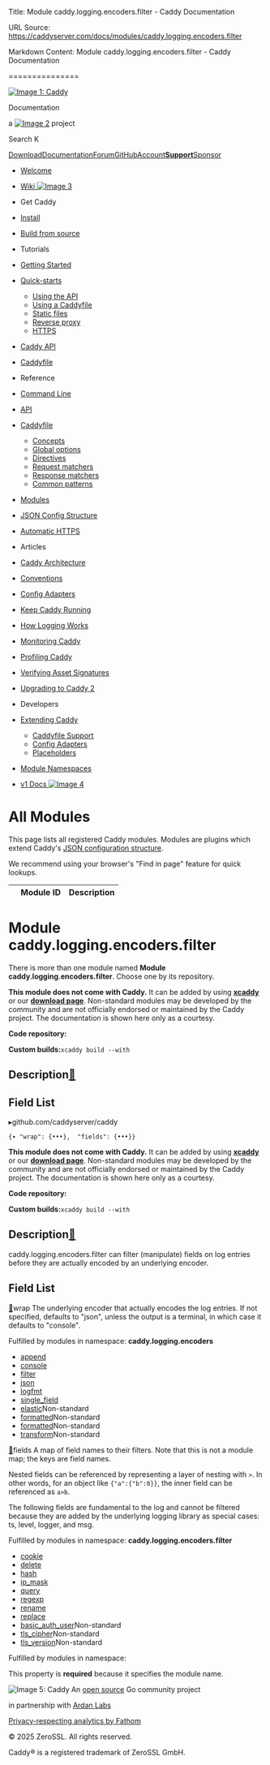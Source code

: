 Title: Module caddy.logging.encoders.filter - Caddy Documentation

URL Source: https://caddyserver.com/docs/modules/caddy.logging.encoders.filter

Markdown Content:
Module caddy.logging.encoders.filter - Caddy Documentation

===============

[![Image 1: Caddy](https://caddyserver.com/old/resources/images/caddy-logo.svg)](https://caddyserver.com/)

Documentation

 a [![Image 2](https://caddyserver.com/old/resources/images/zerossl-logo.svg)](https://zerossl.com/) project 

Search K

[Download](https://caddyserver.com/download)[Documentation](https://caddyserver.com/docs/)[Forum](https://caddy.community/)[GitHub](https://github.com/caddyserver/caddy)[Account](https://caddyserver.com/account/)[**Support**](https://caddyserver.com/support)[Sponsor](https://caddyserver.com/sponsor)
*   [Welcome](https://caddyserver.com/docs/)
*   [Wiki ![Image 3](https://caddyserver.com/old/resources/images/external-link.svg)](https://caddy.community/c/wiki/13)
*   Get Caddy
*   [Install](https://caddyserver.com/docs/install)
*   [Build from source](https://caddyserver.com/docs/build)
*   Tutorials
*   [Getting Started](https://caddyserver.com/docs/getting-started)
*   [Quick-starts](https://caddyserver.com/docs/quick-starts)
    *   [Using the API](https://caddyserver.com/docs/quick-starts/api)
    *   [Using a Caddyfile](https://caddyserver.com/docs/quick-starts/caddyfile)
    *   [Static files](https://caddyserver.com/docs/quick-starts/static-files)
    *   [Reverse proxy](https://caddyserver.com/docs/quick-starts/reverse-proxy)
    *   [HTTPS](https://caddyserver.com/docs/quick-starts/https)

*   [Caddy API](https://caddyserver.com/docs/api-tutorial)
*   [Caddyfile](https://caddyserver.com/docs/caddyfile-tutorial)
*   Reference
*   [Command Line](https://caddyserver.com/docs/command-line)
*   [API](https://caddyserver.com/docs/api)
*   [Caddyfile](https://caddyserver.com/docs/caddyfile)
    *   [Concepts](https://caddyserver.com/docs/caddyfile/concepts)
    *   [Global options](https://caddyserver.com/docs/caddyfile/options)
    *   [Directives](https://caddyserver.com/docs/caddyfile/directives)
    *   [Request matchers](https://caddyserver.com/docs/caddyfile/matchers)
    *   [Response matchers](https://caddyserver.com/docs/caddyfile/response-matchers)
    *   [Common patterns](https://caddyserver.com/docs/caddyfile/patterns)

*   [Modules](https://caddyserver.com/docs/modules/)
*   [JSON Config Structure](https://caddyserver.com/docs/json/)
*   [Automatic HTTPS](https://caddyserver.com/docs/automatic-https)
*   Articles
*   [Caddy Architecture](https://caddyserver.com/docs/architecture)
*   [Conventions](https://caddyserver.com/docs/conventions)
*   [Config Adapters](https://caddyserver.com/docs/config-adapters)
*   [Keep Caddy Running](https://caddyserver.com/docs/running)
*   [How Logging Works](https://caddyserver.com/docs/logging)
*   [Monitoring Caddy](https://caddyserver.com/docs/metrics)
*   [Profiling Caddy](https://caddyserver.com/docs/profiling)
*   [Verifying Asset Signatures](https://caddyserver.com/docs/signature-verification)
*   [Upgrading to Caddy 2](https://caddyserver.com/docs/v2-upgrade)
*   Developers
*   [Extending Caddy](https://caddyserver.com/docs/extending-caddy)
    *   [Caddyfile Support](https://caddyserver.com/docs/extending-caddy/caddyfile)
    *   [Config Adapters](https://caddyserver.com/docs/extending-caddy/config-adapters)
    *   [Placeholders](https://caddyserver.com/docs/extending-caddy/placeholders)

*   [Module Namespaces](https://caddyserver.com/docs/extending-caddy/namespaces)

*   [v1 Docs ![Image 4](https://caddyserver.com/old/resources/images/external-link.svg)](https://caddyserver.com/caddy-v1-docs-archive.tar.gz)

All Modules
===========

This page lists all registered Caddy modules. Modules are plugins which extend Caddy's [JSON configuration structure](https://caddyserver.com/docs/json/).

We recommend using your browser's "Find in page" feature for quick lookups.

|  | Module ID | Description |
| --- | --- | --- |

Module caddy.logging.encoders.filter
====================================

 There is more than one module named **Module caddy.logging.encoders.filter**. Choose one by its repository. 

**This module does not come with Caddy.** It can be added by using **[xcaddy](https://caddyserver.com/docs/build#xcaddy)** or our **[download page](https://caddyserver.com/download)**. Non-standard modules may be developed by the community and are not officially endorsed or maintained by the Caddy project. The documentation is shown here only as a courtesy. 

**Code repository: [](javascript:)**

**Custom builds:**`xcaddy build --with`

Description[🔗](https://caddyserver.com/docs/modules/caddy.logging.encoders.filter#docs "Direct link")
------------------------------------------------------------------------------------------------------

Field List
----------

▸github.com/caddyserver/caddy

`{▾	"wrap": {•••},	"fields": {•••}}`

**This module does not come with Caddy.** It can be added by using **[xcaddy](https://caddyserver.com/docs/build#xcaddy)** or our **[download page](https://caddyserver.com/download)**. Non-standard modules may be developed by the community and are not officially endorsed or maintained by the Caddy project. The documentation is shown here only as a courtesy. 

**Code repository: [](javascript:)**

**Custom builds:**`xcaddy build --with`

Description[🔗](https://caddyserver.com/docs/modules/caddy.logging.encoders.filter#docs "Direct link")
------------------------------------------------------------------------------------------------------

caddy.logging.encoders.filter can filter (manipulate) fields on log entries before they are actually encoded by an underlying encoder.

Field List
----------

[🔗](https://caddyserver.com/docs/modules/caddy.logging.encoders.filter#wrap)wrap
The underlying encoder that actually encodes the log entries. If not specified, defaults to "json", unless the output is a terminal, in which case it defaults to "console".

Fulfilled by modules in namespace: **caddy.logging.encoders**

*   [append](https://caddyserver.com/docs/modules/caddy.logging.encoders.append)
*   [console](https://caddyserver.com/docs/modules/caddy.logging.encoders.console)
*   [filter](https://caddyserver.com/docs/modules/caddy.logging.encoders.filter)
*   [json](https://caddyserver.com/docs/modules/caddy.logging.encoders.json)
*   [logfmt](https://caddyserver.com/docs/modules/caddy.logging.encoders.logfmt)
*   [single_field](https://caddyserver.com/docs/modules/caddy.logging.encoders.single_field)
*   [elastic](https://caddyserver.com/docs/modules/caddy.logging.encoders.elastic)Non-standard
*   [formatted](https://caddyserver.com/docs/modules/caddy.logging.encoders.formatted)Non-standard
*   [formatted](https://caddyserver.com/docs/modules/caddy.logging.encoders.formatted)Non-standard
*   [transform](https://caddyserver.com/docs/modules/caddy.logging.encoders.transform)Non-standard

[🔗](https://caddyserver.com/docs/modules/caddy.logging.encoders.filter#fields)fields
A map of field names to their filters. Note that this is not a module map; the keys are field names.

Nested fields can be referenced by representing a layer of nesting with `>`. In other words, for an object like `{"a":{"b":0}}`, the inner field can be referenced as `a>b`.

The following fields are fundamental to the log and cannot be filtered because they are added by the underlying logging library as special cases: ts, level, logger, and msg.

Fulfilled by modules in namespace: **caddy.logging.encoders.filter**

*   [cookie](https://caddyserver.com/docs/modules/caddy.logging.encoders.filter.cookie)
*   [delete](https://caddyserver.com/docs/modules/caddy.logging.encoders.filter.delete)
*   [hash](https://caddyserver.com/docs/modules/caddy.logging.encoders.filter.hash)
*   [ip_mask](https://caddyserver.com/docs/modules/caddy.logging.encoders.filter.ip_mask)
*   [query](https://caddyserver.com/docs/modules/caddy.logging.encoders.filter.query)
*   [regexp](https://caddyserver.com/docs/modules/caddy.logging.encoders.filter.regexp)
*   [rename](https://caddyserver.com/docs/modules/caddy.logging.encoders.filter.rename)
*   [replace](https://caddyserver.com/docs/modules/caddy.logging.encoders.filter.replace)
*   [basic_auth_user](https://caddyserver.com/docs/modules/caddy.logging.encoders.filter.basic_auth_user)Non-standard
*   [tls_cipher](https://caddyserver.com/docs/modules/caddy.logging.encoders.filter.tls_cipher)Non-standard
*   [tls_version](https://caddyserver.com/docs/modules/caddy.logging.encoders.filter.tls_version)Non-standard

Fulfilled by modules in namespace:

This property is **required** because it specifies the module name.

![Image 5: Caddy](https://caddyserver.com/old/resources/images/caddy-logo.svg) An [open source](https://github.com/caddyserver/caddy) Go community project 

 in partnership with [Ardan Labs](https://www.ardanlabs.com/)

[Privacy-respecting analytics by Fathom](https://usefathom.com/ref/AUKNWU)

 © 2025 ZeroSSL. All rights reserved. 

 Caddy® is a registered trademark of ZeroSSL GmbH.
